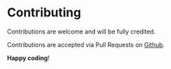 # Contributing

Contributions are welcome and will be fully credited.

Contributions are accepted via Pull Requests on [Github](https://github.com/Nks/orchid-repeater-field).

**Happy coding**!
